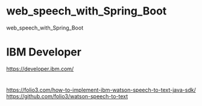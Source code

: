 # web_speech_with_Spring_Boot
web_speech_with_Spring_Boot

# IBM Developer
https://developer.ibm.com/

# 
https://folio3.com/how-to-implement-ibm-watson-speech-to-text-java-sdk/
https://github.com/folio3/watson-speech-to-text